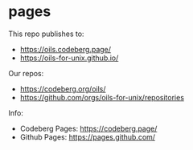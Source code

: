 pages
=====

This repo publishes to:

- <https://oils.codeberg.page/>
- <https://oils-for-unix.github.io/>

Our repos:

- <https://codeberg.org/oils/>
- <https://github.com/orgs/oils-for-unix/repositories>

Info:

- Codeberg Pages: <https://codeberg.page/>
- Github Pages: <https://pages.github.com/>





